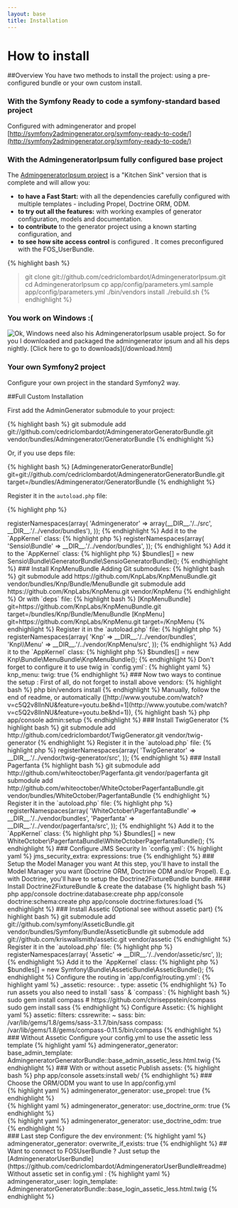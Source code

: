 ```yaml
---
layout: base
title: Installation
---
```


# How to install
##Overview
You have two methods to install the project: using a pre-configured bundle or your own custom install.  

### With the Symfony Ready to code a symfony-standard based project

Configured with admingenerator and propel
[http://symfony2admingenerator.org/symfony-ready-to-code/](http://symfony2admingenerator.org/symfony-ready-to-code/)

### With the AdmingeneratorIpsum fully configured base project ###
The [AdmingeneratorIpsum project](https://github.com/cedriclombardot/AdmingeneratorIpsum) is a  "Kitchen Sink" version that is complete and will allow you:

*  **to have a Fast Start:**  with  all the dependencies carefully configured with multiple templates - including Propel, Doctrine ORM, ODM.
*  **to try out all the features:** with working examples of generator configuration, models and documentation.
*  **to contribute** to the generator project using a known starting configuration, and 
*  **to see how  site access control** is configured . It comes preconfigured with the FOS_UserBundle.

{% highlight bash %}
> git clone git://github.com/cedriclombardot/AdmingeneratorIpsum.git
> cd AdmingeneratorIpsum
> cp app/config/parameters.yml.sample app/config/parameters.yml
> ./bin/vendors install
> ./rebuild.sh
{% endhighlight %}

### You work on Windows :( ###

<div style="float: left">

<img src="http://symfony2admingenerator.org/images/load.png" style="border:0" />
	
</div>
Ok, Windows need also his AdmingeneratorIpsum usable project. So for you I downloaded and packaged the admingenerator ipsum and all his deps nightly.
[Click here to go to downloads](/download.html)

<div style="clear: left"></div>

### Your own Symfony2 project ###
Configure your own project in the standard Symfony2 way. 
 
##Full Custom Installation

First add the AdminGenerator submodule to your project:

{% highlight bash %}
git submodule add git://github.com/cedriclombardot/AdmingeneratorGeneratorBundle.git vendor/bundles/Admingenerator/GeneratorBundle
{% endhighlight %}

Or, if you use deps file:

{% highlight bash %}
[AdmingeneratorGeneratorBundle]
    git=git://github.com/cedriclombardot/AdmingeneratorGeneratorBundle.git
    target=/bundles/Admingenerator/GeneratorBundle
{% endhighlight %}

Register it in the `autoload.php` file:

{% highlight php %}
<?php
// app/autoload.php

$loader->registerNamespaces(array(
    'Admingenerator'    => array(__DIR__.'/../src', __DIR__.'/../vendor/bundles'),
));
{% endhighlight %}

Add it to the `AppKernel` class:

{% highlight php %}
<?php
// app/AppKernel.php

public function registerBundles()
{
    $bundles = array(
        // ...
        
        // Admin Generator
        new Admingenerator\GeneratorBundle\AdmingeneratorGeneratorBundle(),
    );
    
    // ...
}
{% endhighlight %}

### Install SensioGeneratorBundle (if you're not on a symfony-standard)

Add the bundle as a submodule:

{% highlight bash %}
git submodule add git://github.com/sensio/SensioGeneratorBundle.git vendor/bundles/Sensio/Bundle/GeneratorBundle
{% endhighlight %}

Or for the deps method:

{% highlight bash %}
[SensioGeneratorBundle]
    git=git://github.com/sensio/SensioGeneratorBundle.git
    target=/bundles/Sensio/Bundle/GeneratorBundle
{% endhighlight %}

Register it in the `autoload.php` file:

{% highlight php %}
<?php
// app/autoload.php

$loader->registerNamespaces(array(
    'Sensio\Bundle'     => __DIR__.'/../vendor/bundles',
));
{% endhighlight %}

Add it to the `AppKernel` class:

{% highlight php %}
$bundles[] = new Sensio\Bundle\GeneratorBundle\SensioGeneratorBundle();
{% endhighlight %}


### Install KnpMenuBundle 

Adding Git submodules:

{% highlight bash %}
git submodule add https://github.com/KnpLabs/KnpMenuBundle.git vendor/bundles/Knp/Bundle/MenuBundle
git submodule add https://github.com/KnpLabs/KnpMenu.git vendor/KnpMenu
{% endhighlight %}

Or with `deps` file:

{% highlight bash %}
[KnpMenuBundle]
    git=https://github.com/KnpLabs/KnpMenuBundle.git
    target=/bundles/Knp/Bundle/MenuBundle

[KnpMenu]
    git=https://github.com/KnpLabs/KnpMenu.git
    target=/KnpMenu
{% endhighlight %}

Register it in the `autoload.php` file:

{% highlight php %}
<?php
// app/autoload.php

$loader->registerNamespaces(array(
    'Knp'       => __DIR__.'/../vendor/bundles',
    'Knp\\Menu'  => __DIR__.'/../vendor/KnpMenu/src',
));
{% endhighlight %}

Add it to the `AppKernel` class:

{% highlight php %}
$bundles[] = new Knp\Bundle\MenuBundle\KnpMenuBundle();
{% endhighlight %} 

Don't forget to configure it to use twig in `config.yml`:

{% highlight yaml %}
knp_menu:
    twig: true
{% endhighlight %}

### Now two ways to continue the setup :

First of all, do not forget to install above vendors:

{% highlight bash %}
php bin/vendors install
{% endhighlight %}

Manually, follow the end of readme, or automatically ([http://www.youtube.com/watch?v=c5Q2v8llnNU&feature=youtu.be&hd=1](http://www.youtube.com/watch?v=c5Q2v8llnNU&feature=youtu.be&hd=1)), 

{% highlight bash %}
php app/console admin:setup
{% endhighlight %}

### Install TwigGenerator

{% highlight bash %}
git submodule add http://github.com/cedriclombardot/TwigGenerator.git vendor/twig-generator
{% endhighlight %}

Register it in the `autoload.php` file:

{% highlight php %}
<?php
// app/autoload.php

$loader->registerNamespaces(array(
    'TwigGenerator'         => __DIR__.'/../vendor/twig-generator/src',
));
{% endhighlight %}

### Install Pagerfanta 

{% highlight bash %}
git submodule add http://github.com/whiteoctober/Pagerfanta.git vendor/pagerfanta
git submodule add http://github.com/whiteoctober/WhiteOctoberPagerfantaBundle.git vendor/bundles/WhiteOctober/PagerfantaBundle
{% endhighlight %}

Register it in the `autoload.php` file:

{% highlight php %}
<?php
// app/autoload.php

$loader->registerNamespaces(array(
    'WhiteOctober\PagerfantaBundle' => __DIR__.'/../vendor/bundles',
    'Pagerfanta'                    => __DIR__.'/../vendor/pagerfanta/src',
));
{% endhighlight %}

Add it to the `AppKernel` class:

{% highlight php %}
$bundles[] = new WhiteOctober\PagerfantaBundle\WhiteOctoberPagerfantaBundle();
{% endhighlight %} 

### Configure JMS Security

In `config.yml`:

{% highlight yaml %}
jms_security_extra:
     expressions: true
{% endhighlight %}

### Setup the Model Manager you want

At this step, you'll have to install the Model Manager you want (Doctrine ORM, Doctrine ODM and/or Propel).
E.g. with Doctrine, you'll have to setup the Doctrine2FixtureBundle bundle.

#### Install Doctrine2FixtureBundle & create the database

{% highlight bash %}
php app/console doctrine:database:create
php app/console doctrine:schema:create
php app/console doctrine:fixtures:load  
{% endhighlight %}

### Install Assetic (Optional see without assetic part)

{% highlight bash %}
git submodule add git://github.com/symfony/AsseticBundle.git vendor/bundles/Symfony/Bundle/AsseticBundle
git submodule add git://github.com/kriswallsmith/assetic.git vendor/assetic
{% endhighlight %}

Register it in the `autoload.php` file:

{% highlight php %}
<?php
// app/autoload.php

$loader->registerNamespaces(array(
    'Assetic'           => __DIR__.'/../vendor/assetic/src',
));
{% endhighlight %}

Add it to the `AppKernel` class:

{% highlight php %}
$bundles[] = new Symfony\Bundle\AsseticBundle\AsseticBundle();
{% endhighlight %}

Configure the routing in `app/config/routing.yml`:

{% highlight yaml %}
_assetic:
    resource: .
    type: assetic
{% endhighlight %}

To run assets you also need to install `sass` & `compass`:

{% highlight bash %}
sudo gem install compass # https://github.com/chriseppstein/compass
sudo gem install sass
{% endhighlight %}

Configure Assetic:

{% highlight yaml %}
assetic:
    filters:
        cssrewrite: ~
        sass: 
            bin: /var/lib/gems/1.8/gems/sass-3.1.7/bin/sass
            compass: /var/lib/gems/1.8/gems/compass-0.11.5/bin/compass
{% endhighlight %}


### Without Assetic

Configure your config.yml to use the assetic less template

{% highlight yaml %}
admingenerator_generator:
    base_admin_template: AdmingeneratorGeneratorBundle::base_admin_assetic_less.html.twig
{% endhighlight %}

### With or without assetic 

Publish assets:

{% highlight bash %}
php app/console assets:install web/
{% endhighlight %}

### Choose the ORM/ODM you want to use

In app/config.yml

<div class="tabber">
    <div class="tabbertab" title="Propel">
{% highlight yaml %}
admingenerator_generator:
    use_propel: true
{% endhighlight %}
   </div>
   <div class="tabbertab" title="Doctrine ORM">
{% highlight yaml %}
admingenerator_generator:
    use_doctrine_orm: true
{% endhighlight %}
   </div>
   <div class="tabbertab" title="Doctrine ODM">
{% highlight yaml %}
admingenerator_generator:
    use_doctrine_odm: true
{% endhighlight %}
   </div>
</div>


### Last step

Configure the dev environment:

{% highlight yaml %}
admingenerator_generator:
    overwrite_if_exists: true
{% endhighlight %}

## Want to connect to FOSUserBundle ?

Just setup the [AdmingeneratorUserBundle](https://github.com/cedriclombardot/AdmingeneratorUserBundle#readme)

Without assetic set in config.yml :

{% highlight yaml %}
admingenerator_user:
     login_template: AdmingeneratorGeneratorBundle::base_login_assetic_less.html.twig
{% endhighlight %}


